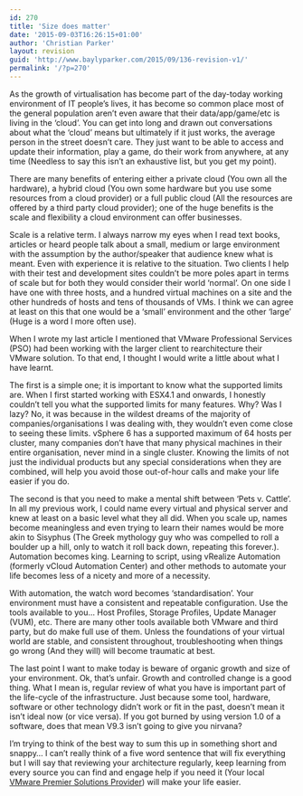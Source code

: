```yaml
---
id: 270
title: 'Size does matter'
date: '2015-09-03T16:26:15+01:00'
author: 'Christian Parker'
layout: revision
guid: 'http://www.baylyparker.com/2015/09/136-revision-v1/'
permalink: '/?p=270'
---
```


As the growth of virtualisation has become part of the day-today working environment of IT people’s lives, it has become so common place most of the general population aren’t even aware that their data/app/game/etc is living in the ‘cloud’. You can get into long and drawn out conversations about what the ‘cloud’ means but ultimately if it just works, the average person in the street doesn’t care. They just want to be able to access and update their information, play a game, do their work from anywhere, at any time (Needless to say this isn’t an exhaustive list, but you get my point).

There are many benefits of entering either a private cloud (You own all the hardware), a hybrid cloud (You own some hardware but you use some resources from a cloud provider) or a full public cloud (All the resources are offered by a third party cloud provider); one of the huge benefits is the scale and flexibility a cloud environment can offer businesses.

Scale is a relative term. I always narrow my eyes when I read text books, articles or heard people talk about a small, medium or large environment with the assumption by the author/speaker that audience knew what is meant. Even with experience it is relative to the situation. Two clients I help with their test and development sites couldn’t be more poles apart in terms of scale but for both they would consider their world ‘normal’. On one side I have one with three hosts, and a hundred virtual machines on a site and the other hundreds of hosts and tens of thousands of VMs. I think we can agree at least on this that one would be a ‘small’ environment and the other ‘large’ (Huge is a word I more often use).

When I wrote my last article I mentioned that VMware Professional Services (PSO) had been working with the larger client to rearchitecture their VMware solution. To that end, I thought I would write a little about what I have learnt.

The first is a simple one; it is important to know what the supported limits are. When I first started working with ESX4.1 and onwards, I honestly couldn’t tell you what the supported limits for many features. Why? Was I lazy? No, it was because in the wildest dreams of the majority of companies/organisations I was dealing with, they wouldn’t even come close to seeing these limits. vSphere 6 has a supported maximum of 64 hosts per cluster, many companies don’t have that many physical machines in their entire organisation, never mind in a single cluster. Knowing the limits of not just the individual products but any special considerations when they are combined, will help you avoid those out-of-hour calls and make your life easier if you do.

The second is that you need to make a mental shift between ‘Pets v. Cattle’. In all my previous work, I could name every virtual and physical server and knew at least on a basic level what they all did. When you scale up, names become meaningless and even trying to learn their names would be more akin to Sisyphus (The Greek mythology guy who was compelled to roll a boulder up a hill, only to watch it roll back down, repeating this forever.). Automation becomes king. Learning to script, using vRealize Automation (formerly vCloud Automation Center) and other methods to automate your life becomes less of a nicety and more of a necessity.

With automation, the watch word becomes ‘standardisation’. Your environment must have a consistent and repeatable configuration. Use the tools available to you… Host Profiles, Storage Profiles, Update Manager (VUM), etc. There are many other tools available both VMware and third party, but do make full use of them. Unless the foundations of your virtual world are stable, and consistent throughout, troubleshooting when things go wrong (And they will) will become traumatic at best.

The last point I want to make today is beware of organic growth and size of your environment. Ok, that’s unfair. Growth and controlled change is a good thing. What I mean is, regular review of what you have is important part of the life-cycle of the infrastructure. Just because some tool, hardware, software or other technology didn’t work or fit in the past, doesn’t mean it isn’t ideal now (or vice versa). If you got burned by using version 1.0 of a software, does that mean V9.3 isn’t going to give you nirvana?

I’m trying to think of the best way to sum this up in something short and snappy… I can’t really think of a five word sentence that will fix everything but I will say that reviewing your architecture regularly, keep learning from every source you can find and engage help if you need it (Your local [VMware Premier Solutions Provider](http://partnerlocator.vmware.com/)) will make your life easier.
